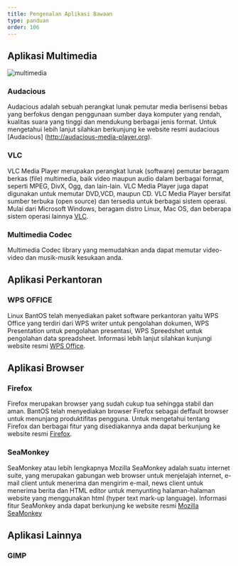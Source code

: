 ```yaml
---
title: Pengenalan Aplikasi Bawaan
type: panduan
order: 106
---
```


## Aplikasi Multimedia

![multimedia](https://cloud.githubusercontent.com/assets/26142091/23577778/c11fde0c-00fa-11e7-8244-ec175efb3fde.png)

### Audacious
Audacious adalah sebuah perangkat lunak pemutar media berlisensi bebas yang berfokus dengan penggunaan sumber daya komputer yang rendah, kualitas suara yang tinggi dan mendukung berbagai jenis format. Untuk mengetahui lebih lanjut silahkan berkunjung ke website resmi audacious [Audacious] (http://audacious-media-player.org).

### VLC
VLC Media Player merupakan perangkat lunak (software) pemutar beragam berkas (file) multimedia, baik video maupun audio dalam berbagai format, seperti MPEG, DivX, Ogg, dan lain-lain. VLC Media Player juga dapat digunakan untuk memutar DVD,VCD, maupun CD. VLC Media Player bersifat sumber terbuka (open source) dan tersedia untuk berbagai sistem operasi. Mulai dari Microsoft Windows, beragam distro Linux, Mac OS, dan beberapa sistem operasi lainnya [VLC](http://www.videolan.org/vlc/).

### Multimedia Codec
Multimedia Codec library yang memudahkan anda dapat memutar video-video dan musik-musik kesukaan anda.

## Aplikasi Perkantoran

### WPS OFFICE
Linux BantOS telah menyediakan paket software perkantoran yaitu WPS Office yang terdiri dari WPS writer untuk pengolahan dokumen, WPS Presentation untuk pengolahan presentasi, WPS Spreedshet untuk pengolahan data spreadsheet. Informasi lebih lanjut silahkan kunjungi website resmi [WPS Office](http://wps.com). 

## Aplikasi Browser

### Firefox
Firefox merupakan browser yang sudah cukup tua sehingga stabil dan aman. BantOS telah menyediakan browser Firefox sebagai deffault browser untuk menunjang produktifitas pengguna. Untuk mengetahui tentang Firefox dan berbagai fitur yang disediakannya anda dapat berkunjung ke website resmi [Firefox](https://www.mozilla.org/id/firefox).

### SeaMonkey
SeaMonkey atau lebih lengkapnya Mozilla SeaMonkey adalah suatu internet suite, yang merupakan gabungan web browser untuk menjelajah internet, e-mail client untuk menerima dan mengirim e-mail, news client untuk menerima berita dan HTML editor untuk menyunting halaman-halaman website yang menggunakan html (hyper text mark-up language). Informasi fitur SeaMonkey anda dapat berkunjung ke website resmi [Mozilla SeaMonkey](https://www.seamonkey-project.org)

## Aplikasi Lainnya
### GIMP


